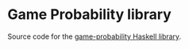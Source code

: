 Game Probability library
===
Source code for the [game-probability Haskell library](https://hackage.haskell.org/package/game-probability).
